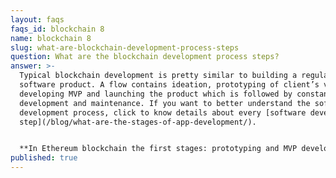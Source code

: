 ```yaml
---
layout: faqs
faqs_id: blockchain 8
name: blockchain 8
slug: what-are-blockchain-development-process-steps
question: What are the blockchain development process steps?
answer: >-
  Typical blockchain development is pretty similar to building a regular
  software product. A flow contains ideation, prototyping of client’s vision,
  developing MVP and launching the product which is followed by constant
  development and maintenance. If you want to better understand the software
  development process, click to know details about every [software development
  step](/blog/what-are-the-stages-of-app-development/).


  **In Ethereum blockchain the first stages: prototyping and MVP development are crucial.** Why? Because that’s the moment when you establish a smart contract. In Ethereum you have to really think through the conditions of your smart contract because if you decide to change it in the future you won’t be able to carry on with the present smart contract. You would have to migrate it.
published: true
---
```

